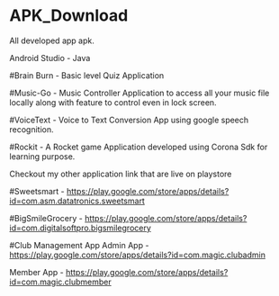 # APK_Download
All developed app apk. 

Android Studio - Java

#Brain Burn - Basic level Quiz Application

#Music-Go - Music Controller Application to access all your music file locally along with feature to control even in lock screen.

#VoiceText - Voice to Text Conversion App using google speech recognition.

#Rockit - A Rocket game Application developed using Corona Sdk for learning purpose.

Checkout my other application link that are live on playstore

#Sweetsmart - https://play.google.com/store/apps/details?id=com.asm.datatronics.sweetsmart

#BigSmileGrocery - https://play.google.com/store/apps/details?id=com.digitalsoftpro.bigsmilegrocery

#Club Management App
Admin App - https://play.google.com/store/apps/details?id=com.magic.clubadmin

Member App - https://play.google.com/store/apps/details?id=com.magic.clubmember
